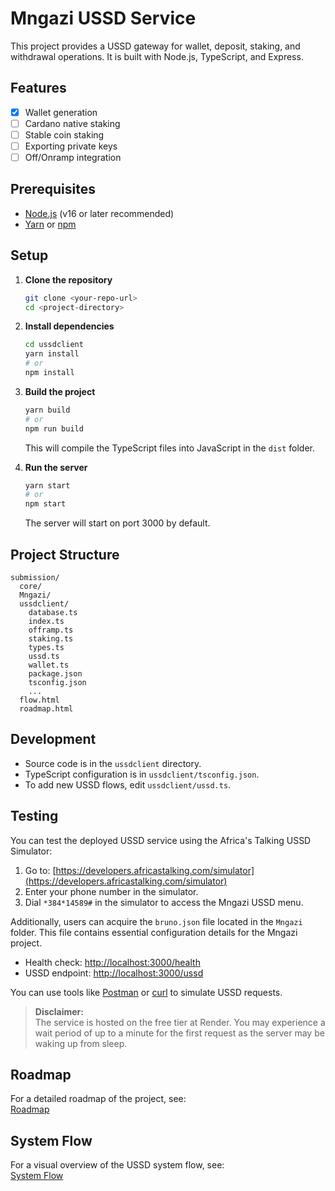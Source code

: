 # Mngazi USSD Service

This project provides a USSD gateway for wallet, deposit, staking, and withdrawal operations. It is built with Node.js, TypeScript, and Express.

## Features

- [x] Wallet generation
- [ ] Cardano native staking
- [ ] Stable coin staking
- [ ] Exporting private keys
- [ ] Off/Onramp integration

## Prerequisites

- [Node.js](https://nodejs.org/) (v16 or later recommended)
- [Yarn](https://yarnpkg.com/) or [npm](https://www.npmjs.com/)

## Setup

1. **Clone the repository**

   ```sh
   git clone <your-repo-url>
   cd <project-directory>
   ```

2. **Install dependencies**

   ```sh
   cd ussdclient
   yarn install
   # or
   npm install
   ```

3. **Build the project**

   ```sh
   yarn build
   # or
   npm run build
   ```

   This will compile the TypeScript files into JavaScript in the `dist` folder.

4. **Run the server**

   ```sh
   yarn start
   # or
   npm start
   ```

   The server will start on port 3000 by default.



 

## Project Structure

```
submission/
  core/
  Mngazi/
  ussdclient/
    database.ts
    index.ts
    offramp.ts
    staking.ts
    types.ts
    ussd.ts
    wallet.ts
    package.json
    tsconfig.json
    ...
  flow.html
  roadmap.html
```

## Development

- Source code is in the `ussdclient` directory.
- TypeScript configuration is in `ussdclient/tsconfig.json`.
- To add new USSD flows, edit `ussdclient/ussd.ts`.

## Testing

You can test the deployed USSD service using the Africa's Talking USSD Simulator:

1. Go to: [https://developers.africastalking.com/simulator](https://developers.africastalking.com/simulator)
2. Enter your phone number in the simulator.
3. Dial `*384*14589#` in the simulator to access the Mngazi USSD menu.

Additionally, users can acquire the `bruno.json` file located in the `Mngazi` folder. This file contains essential configuration details for the Mngazi project.

  - Health check: [http://localhost:3000/health](http://localhost:3000/health)
   - USSD endpoint: [http://localhost:3000/ussd](http://localhost:3000/ussd)

You can use tools like [Postman](https://www.postman.com/) or [curl](https://curl.se/) to simulate USSD requests.

> **Disclaimer:**  
> The service is hosted on the free tier at Render. You may experience a wait period of up to a minute for the first request as the server may be waking up from sleep.

## Roadmap

For a detailed roadmap of the project, see:  
[ Roadmap](https://ej-leone.github.io/mngazi/roadmap.html)

## System Flow

For a visual overview of the USSD system flow, see:  
[ System Flow](https://ej-leone.github.io/mngazi/flow.html)


    